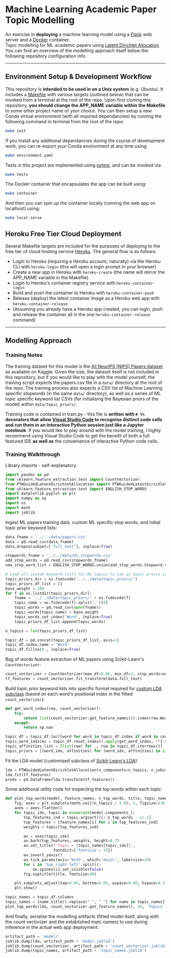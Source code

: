 # Machine Learning Academic Paper Topic Modelling

An exercise in **deploying** a machine learning model using a [Flask](https://flask.palletsprojects.com/) web server and a [Docker](https://www.docker.com) container.  
Topic modelling for ML academic papers using [Latent Dirichlet Allocation](https://scikit-learn.org/stable/modules/decomposition.html#latentdirichletallocation).
You can find an overview of the modelling approach itself below the following repository configuration info.

---

## Environment Setup & Development Workflow

This repository is **intended to be used in on a Unix system** (e.g. Ubuntu).
It includes a [Makefile](https://en.wikipedia.org/wiki/Makefile) with various targets (outlined below) that can be invoked from a terminal at the root of the repo.
Upon first cloning this repository, **you should change the APP_NAME variable within the Makefile** to some other project name of your choice.
You can then setup a new Conda virtual environment (with all required dependancies) by running the following command in terminal from the root of the repo:

```bash
make init
```

If you install any additional dependancies during the course of development work, you can re-export your Conda environment at any time using:

```bash
make environment.yaml
```

Tests in this project are implemented using [pytest](https://docs.pytest.org/en/stable/), and can be invoked via:

```bash
make tests
```

The Docker container that encapsulates the app can be built using:

```bash
make container
```

And then you can spin up the container locally (running the web app on localhost) using:

```bash
make local-serve
```

## Heroku Free Tier Cloud Deployment

Several Makefile targets are included for the purposes of deploying to the free tier of cloud hosting service [Heroku](https://www.heroku.com).  The general flow is as follows:

- Login to Heroku (requiring a Heroku account, naturally) via the Heroku CLI with `heroku-login` (this will open a login prompt in your browser)
- Create a new app in Heroku with `heroku-create` (the name will mirror the APP_NAME variable in the Makefile)
- Login to Heroku's container registry service with `heroku-container-login`
- Build and push the container to Heroku with `heroku-container-push`
- Release (deploy) the latest container image as a Heroku web app with `heroku-container-release`
- (Assuming you already have a Heroku app created, you can login, push and release the container all in the one `heroku-container-release` command)

---

## Modelling Approach

### Training Notes

The training dataset for this model is the [All NeurIPS (NIPS) Papers dataset](https://www.kaggle.com/rowhitswami/nips-papers-1987-2019-updated) as available on Kaggle.
Given the size, the dataset itself is not included in this repository, but if you would like to play with the model yourself, the training script expects the papers.csv file in a `data/` directory at the root of the repo.
The training process also expects a CSV list of Machine Learning specific stopwords (in the same `data/` directory), as well as a series of ML topic specific keyword list CSVs (for initialising the Bayesian priors of the model) within `data/topic_priors/`.

Training code is contained in train.py - this file is **written with `# %%` decorators that allow [Visual Studio Code](https://code.visualstudio.com/) to recognise distinct code cells and run them in an interactive Python session just like a Jupyter notebook**.
If you would like to play around with the model training, I highly recommend using Visual Studio Code to get the benefit of both a full featured IDE **as well as** the convenience of interactive Python code cells.

### Training Walkthrough

Library imports - self-explanatory:

```python
import pandas as pd
from sklearn.feature_extraction.text import CountVectorizer
from PTWGuidedLatentDirichletAllocation import PTWGuidedLatentDirichletAllocation # Customised sub-class of sklearn LDA
from sklearn.feature_extraction.text import ENGLISH_STOP_WORDS
import matplotlib.pyplot as plt
import numpy as np
import os
import math
import joblib
```

Ingest ML papers training data, custom ML specific stop words, and initial topic prior keyword lists:

```python
data_fname = '../../data/papers.csv'
data = pd.read_csv(data_fname)
data.dropna(subset=['full_text'], inplace=True)

stopwords_fname = '../../data/ml_stopwords.csv'
add_stop_words = pd.read_csv(stopwords_fname)
new_stop_word_list = ENGLISH_STOP_WORDS.union(add_stop_words.Stopword.values)

# Load all custom keyword lists for ML topics to use as topic priors in LDA
topic_priors_dir = os.fsencode('../../data/topic_priors/')
topic_priors_df_list = []
base_weight = 100
for f in os.listdir(topic_priors_dir):
    fname = '../../data/topic_priors/' + os.fsdecode(f)
    topic_name = os.fsdecode(f).split('.')[0]
    topic_words = pd.read_csv(open(fname))
    topic_words[topic_name] = base_weight
    topic_words.set_index('Word', inplace=True)
    topic_priors_df_list.append(topic_words)

n_topics = len(topic_priors_df_list)

topic_df = pd.concat(topic_priors_df_list, axis=1)
topic_df.index.name = 'Word'
topic_df.fillna(0., inplace=True)
```

Bag of words feature extraction of ML papers using Scikit-Learn's `CountVectorizer`:

```python
count_vectorizer = CountVectorizer(max_df=0.80, min_df=2, stop_words=new_stop_word_list)
tf_features = count_vectorizer.fit_transform(data.full_text)
```

Build topic prior keyword lists into specific format required for [custom LDA subclass](https://stackoverflow.com/questions/45170093/latent-dirichlet-allocation-with-prior-topic-words) (based on each word's positional index in the fitted `count_vectorizer`):

```python
def get_word_index(row, count_vectorizer):
    try:
        return list(count_vectorizer.get_feature_names()).index(row.Word)
    except:
        return np.nan

topic_df = topic_df.loc[[word for word in topic_df.index if word in count_vectorizer.get_feature_names()]]
topic_word_indices = topic_df.reset_index().apply(get_word_index, **{'count_vectorizer' : count_vectorizer}, axis=1)
topic_affinities_list = [list(row) for _, row in topic_df.iterrows()]
topic_priors = [(word_idx, affinities) for (word_idx, affinities) in zip(topic_word_indices, topic_affinities_list)]
```

Fit the LDA model (customised subclass of [Scikit-Learn's LDA](https://scikit-learn.org/stable/modules/generated/sklearn.decomposition.LatentDirichletAllocation.html)):

```python
lda = PTWGuidedLatentDirichletAllocation(n_components=n_topics, n_jobs=-1, ptws=topic_priors)
lda.fit(tf_features)
preds = pd.DataFrame(lda.transform(tf_features))
```

Some additional utility code for inspecting the top words within each topic:

```python
def plot_top_words(model, feature_names, n_top_words, title, topic_names):
    fig, axes = plt.subplots(math.ceil(n_topics / 5.0), 5, figsize=(30, 15), sharex=True)
    axes = axes.flatten()
    for topic_idx, topic in enumerate(model.components_):
        top_features_ind = topic.argsort()[:-n_top_words - 1:-1]
        top_features = [feature_names[i] for i in top_features_ind]
        weights = topic[top_features_ind]

        ax = axes[topic_idx]
        ax.barh(top_features, weights, height=0.7)
        ax.set_title(f'Topic = {topic_names[topic_idx]}',
                     fontdict={'fontsize': 25})
        ax.invert_yaxis()
        ax.tick_params(axis='both', which='major', labelsize=20)
        for i in 'top right left'.split():
            ax.spines[i].set_visible(False)
        fig.suptitle(title, fontsize=40)

    plt.subplots_adjust(top=0.90, bottom=0.05, wspace=0.90, hspace=0.3)
    plt.show()

topic_names = topic_df.columns
topic_names = [name.title().replace("_", " ") for name in topic_names]
plot_top_words(lda, count_vectorizer.get_feature_names(), 20, 'Topics in LDA Model', topic_names)
```

And finally, serialise the modelling artifacts (fitted model itself, along with the count vectorizer and the established topic names) to use during inference in the actual web app deployment:

```python
artifact_path = 'model/'
joblib.dump(lda, artifact_path + 'model.joblib')
joblib.dump(count_vectorizer, artifact_path + 'count_vectorizer.joblib')
joblib.dump(topic_names, artifact_path + 'topic_names.joblib')
```
